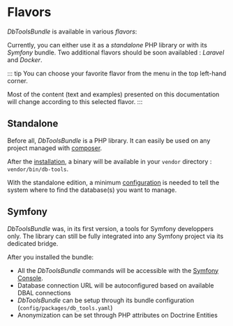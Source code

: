 # Flavors

*DbToolsBundle* is available in various *flavors*:

<FlavorSwitcher />

Currently, you can either use it as a *standalone* PHP library or with its *Symfony* bundle. Two
additional flavors should be soon availabled : *Laravel* and *Docker*.

::: tip
You can choose your favorite flavor from the menu in the top left-hand corner.

Most of the content (text and examples) presented on this documentation will change according
to this selected flavor.
:::

## Standalone

Before all, *DbToolsBundle* is a PHP library. It can easily be used on any project managed
with [composer](https://getcomposer.org).

After the [installation](/getting-started/installation), a binary will be available in
your `vendor` directory : `vendor/bin/db-tools`.

With the standalone edition, a minimum [configuration]('/configuration') is needed to tell the system where
to find the database(s) you want to manage.

## Symfony

*DbToolsBundle* was, in its first version, a tools for Symfony developpers only. The library can still
be fully integrated into any Symfony project via its dedicated bridge.

After you installed the bundle:
* All the *DbToolsBundle* commands will be accessible with
  the [Symfony Console](https://symfony.com/doc/current/components/console.html).
* Database connection URL will be autoconfigured based on available DBAL connections
* *DbToolsBundle* can be setup through its bundle configuration (`config/packages/db_tools.yaml`)
* Anonymization can be set through PHP attributes on Doctrine Entities
